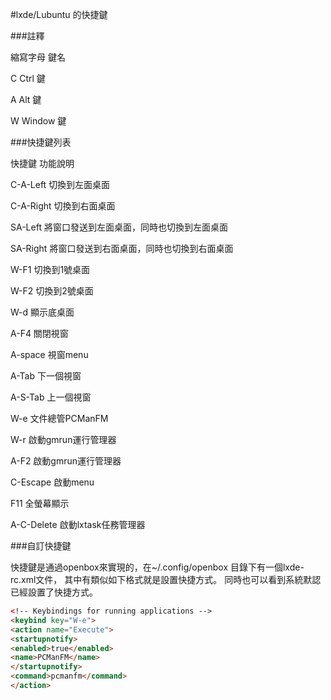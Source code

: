 #lxde/Lubuntu 的快捷鍵


###註釋

縮寫字母    鍵名

   C      Ctrl   鍵               
  
   A      Alt    鍵
  
   W      Window 鍵   

###快捷鍵列表

   快捷鍵            功能說明

  C-A-Left       切換到左面桌面

  C-A-Right      切換到右面桌面

  SA-Left        將窗口發送到左面桌面，同時也切換到左面桌面

  SA-Right       將窗口發送到右面桌面，同時也切換到右面桌面

  W-F1           切換到1號桌面

  W-F2           切換到2號桌面

  W-d            顯示底桌面

  A-F4           關閉視窗

  A-space        視窗menu

  A-Tab          下一個視窗

  A-S-Tab        上一個視窗

  W-e            文件總管PCManFM

  W-r            啟動gmrun運行管理器

  A-F2           啟動gmrun運行管理器

  C-Escape       啟動menu

  F11            全螢幕顯示

  A-C-Delete     啟動lxtask任務管理器
  
  ###自訂快捷鍵
  
  快捷鍵是通過openbox來實現的，在~/.config/openbox 目錄下有一個lxde-rc.xml文件，
  其中有類似如下格式就是設置快捷方式。
  同時也可以看到系統默認已經設置了快捷方式。

```HTML
<!-​​- Keybindings for running applications -->
<keybind key="W-e">
<action name="Execute">
<startupnotify>
<enabled>true</enabled>
<name>PCManFM</name>
</startupnotify>
<command>pcmanfm</command>
</action>
```
